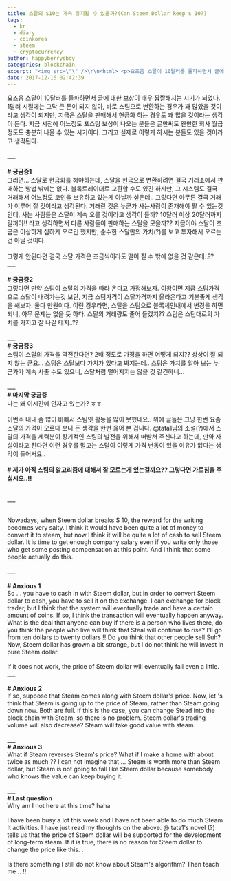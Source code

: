 ```yaml
---
title: 스달의 $10는 계속 유지될 수 있을까?(Can Steem Dollar keep $ 10?)
tags:
  - kr
  - diary
  - coinkorea
  - steem
  - cryptocurrency
author: happyberrysboy
categories: blockchain
excerpt: "<img src=\"\" />\r\n<html> <p>요즈음 스달이 10달러를 돌파하면서 글에 대한 보상이 매우 짭짤해지는 시기가 되었다. 1달러 시절에는 그닥 큰 돈이 되지 않아, 바로 스팀으로 변환하는 경우가 꽤 많았을 것이라고 생각이 되지만, 지금은 스달을 판매해서 현금화 하는 경우도 꽤 많을 것이라는 생각이 든다. 지금 시점에 어느정도 포스팅 보상이 나오는 분들은 글만써도 왠만한 회사....."
date: 2017-12-16 02:42:39
---
```


<html>
<p>요즈음 스달이 10달러를 돌파하면서 글에 대한 보상이 매우 짭짤해지는 시기가 되었다. 1달러 시절에는 그닥 큰 돈이 되지 않아, 바로 스팀으로 변환하는 경우가 꽤 많았을 것이라고 생각이 되지만, 지금은 스달을 판매해서 현금화 하는 경우도 꽤 많을 것이라는 생각이 든다. 지금 시점에 어느정도 포스팅 보상이 나오는 분들은 글만써도 왠만한 회사 월급정도도 충분히 나올 수 있는 시기이다. 그리고 실제로 이렇게 하시는 분들도 있을 것이라고 생각된다.<br>
<br>
___<br>
<br>
<strong># 궁금증1</strong><br>
그러면... 스달로 현금화를 해야하는데, 스달을 현금으로 변환하려면 결국 거래소에서 판매하는 방법 밖에는 없다. 블록트레이더로 교환할 수도 있긴 하지만, 그 시스템도 결국 거래해서 어느정도 코인을 보유하고 있는게 아닐까 싶은데.. 그렇다면 아무튼 결국 거래가 이루어 질 것이라고 생각된다. 거래란 것은 누군가 사는사람이 존재해야 팔 수 있는것인데, 사는 사람들은 스달이 계속 오를 것이라고 생각이 들까? 10달러 이상 20달러까지 갈꺼야!! 라고 생각하면서 다른 사람들이 판매하는 스달을 모을까?? 지금이야 스달이 조금은 이상하게 심하게 오르긴 했지만, 순수한 스달만의 가치(?)를 보고 투자해서 오르는건 아닐 것이다.<br>
<br>
그렇게 안된다면 결국 스달 가격은 조금씩이라도 떨어 질 수 밖에 없을 것 같은데..??<br>
___<br>
<br>
<strong># 궁금증2</strong><br>
그렇다면 만약 스팀이 스달의 가격을 따라 온다고 가정해보자. 이왕이면 지금 스팀가격으로 스달이 내려가는것 보단, 지금 스팀가격이 스달가격까지 올라온다고 기분좋게 생각을 해보자. 둘다 만원이다. 이런 경우라면, 스달을 스팀으로 블록체인내에서 변경을 하면 되니, 아무 문제는 없을 듯 하다. 스달의 거래량도 줄어 들겠지?? 스팀은 스팀대로의 가치를 가지고 잘 나갈 테지..??<br>
<br>
___<br>
<strong># 궁금증3</strong><br>
스팀이 스달의 가격을 역전한다면? 2배 정도로 가정을 하면 어떻게 되지?? 상상이 잘 되지 않는 군요... 스팀은 스달보다 가치가 있다고 봐지는데.. 스팀은 가치를 알아 보는 누군가가 계속 사줄 수도 있으니, 스달처럼 떨어지지는 않을 것 같긴하네...<br>
<br>
___<br>
<strong># 마지막 궁금증</strong><br>
나는 왜 이시간에 안자고 있는가? ㅎㅎ<br>
<br>
이번주 내내 좀 많이 바빠서 스팀잇 활동을 많이 못했네요.. 위에 글들은 그냥 한번 요즘 스달의 가격이 오르다 보니 든 생각을 한번 읊어 본 겁니다. @tata1님의 소설(?)에서 스달의 가격을 세력분이 장기적인 스팀의 발전을 위해서 떠받쳐 주신다고 하는데, 만약 사실이라고 친다면 이런 경우를 말고는 스달이 이렇게 가격 변동이 있을 이유가 없다는 생각이 들어서요..<br>
<br>
<strong># 제가 아직 스팀의 알고리즘에 대해서 잘 모르는게 있는걸까요?? 그렇다면 가르침을 주십시오..!!</strong><br>
<br>
</p>
<p>___<br>
<br>
</p>
<p>Nowadays, when Steem dollar breaks $ 10, the reward for the writing becomes very salty. I think it would have been quite a lot of money to convert it to steam, but now I think it will be quite a lot of cash to sell Steem dollar. It is time to get enough company salary even if you write only those who get some posting compensation at this point. And I think that some people actually do this.<br>
<br>
___<br>
<br>
<strong># Anxious 1</strong><br>
So ... you have to cash in with Steem dollar, but in order to convert Steem dollar to cash, you have to sell it on the exchange. I can exchange for block trader, but I think that the system will eventually trade and have a certain amount of coins. If so, I think the transaction will eventually happen anyway. What is the deal that anyone can buy if there is a person who lives there, do you think the people who live will think that Steal will continue to rise? I'll go from ten dollars to twenty dollars !! Do you think that other people sell Suh? Now, Steem dollar has grown a bit strange, but I do not think he will invest in pure Steem dollar.<br>
<br>
If it does not work, the price of Steem dollar will eventually fall even a little.<br>
___<br>
<br>
<strong># Anxious 2</strong><br>
If so, suppose that Steam comes along with Steem dollar's price. Now, let 's think that Steam is going up to the price of Steam, rather than Steam going down now. Both are full. If this is the case, you can change Stead into the block chain with Steam, so there is no problem. Steem dollar's trading volume will also decrease? Steam will take good value with steam.<br>
<br>
___<br>
<strong># Anxious 3</strong><br>
What if Steam reverses Steam's price? What if I make a home with about twice as much ?? I can not imagine that ... Steam is worth more than Steem dollar, but Steam is not going to fall like Steem dollar because somebody who knows the value can keep buying it.<br>
<br>
___<br>
<strong># Last question</strong><br>
Why am I not here at this time? haha<br>
<br>
I have been busy a lot this week and I have not been able to do much Steam It activities. I have just read my thoughts on the above. @ tata1's novel (?) tells us that the price of Steem dollar will be supported for the development of long-term steam. If it is true, there is no reason for Steem dollar to change the price like this. .<br>
<br>
Is there something I still do not know about Steam's algorithm? Then teach me .. !!</p>
</html>